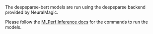 The deepsparse-bert models are run using the deepsparse backend provided by NeuralMagic.

Please follow the [MLPerf Inference docs](https://docs.mlcommons.org/inference/benchmarks/language/bert/#__tabbed_3_2) for the commands to run the models.
